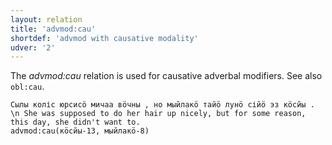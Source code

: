 ```yaml
---
layout: relation
title: 'advmod:cau'
shortdef: 'advmod with causative modality'
udver: '2'
---
```


The _advmod:cau_ relation is used for causative adverbal modifiers.
See also `obl:cau`.

~~~ sdparse
Сылы коліс юрсисӧ мичаа вӧчны , но мыйлакӧ тайӧ лунӧ сійӧ эз кӧсйы . \n She was supposed to do her hair up nicely, but for some reason, this day, she didn't want to.
advmod:cau(кӧсйы-13, мыйлакӧ-8)
~~~

<!-- Interlanguage links updated So kvě 14 19:02:54 CEST 2022 -->
